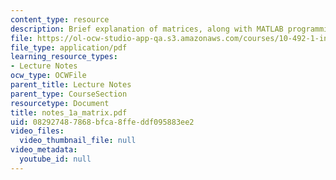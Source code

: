 ```yaml
---
content_type: resource
description: Brief explanation of matrices, along with MATLAB programming instructions.
file: https://ol-ocw-studio-app-qa.s3.amazonaws.com/courses/10-492-1-integrated-chemical-engineering-topics-i-process-control-by-design-fall-2004/082927487868bfca8ffeddf095883ee2_notes_1a_matrix.pdf
file_type: application/pdf
learning_resource_types:
- Lecture Notes
ocw_type: OCWFile
parent_title: Lecture Notes
parent_type: CourseSection
resourcetype: Document
title: notes_1a_matrix.pdf
uid: 08292748-7868-bfca-8ffe-ddf095883ee2
video_files:
  video_thumbnail_file: null
video_metadata:
  youtube_id: null
---
```

